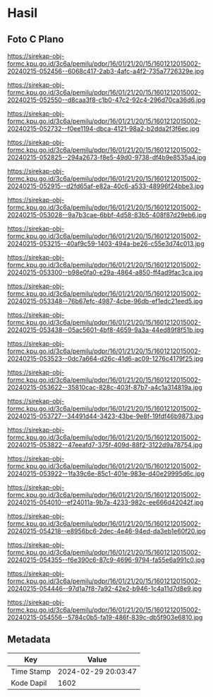 # Hasil

## Foto C Plano

https://sirekap-obj-formc.kpu.go.id/3c6a/pemilu/pdpr/16/01/21/20/15/1601212015002-20240215-052456--6068c417-2ab3-4afc-a4f2-735a7726329e.jpg

https://sirekap-obj-formc.kpu.go.id/3c6a/pemilu/pdpr/16/01/21/20/15/1601212015002-20240215-052550--d8caa3f8-c1b0-47c2-92c4-296d70ca36d6.jpg

https://sirekap-obj-formc.kpu.go.id/3c6a/pemilu/pdpr/16/01/21/20/15/1601212015002-20240215-052732--f0ee1194-dbca-4121-98a2-b2dda2f3f6ec.jpg

https://sirekap-obj-formc.kpu.go.id/3c6a/pemilu/pdpr/16/01/21/20/15/1601212015002-20240215-052825--294a2673-f8e5-49d0-9738-df4b9e8535a4.jpg

https://sirekap-obj-formc.kpu.go.id/3c6a/pemilu/pdpr/16/01/21/20/15/1601212015002-20240215-052915--d2fd65af-e82a-40c6-a533-48996f24bbe3.jpg

https://sirekap-obj-formc.kpu.go.id/3c6a/pemilu/pdpr/16/01/21/20/15/1601212015002-20240215-053028--9a7b3cae-6bbf-4d58-83b5-408f87d29eb6.jpg

https://sirekap-obj-formc.kpu.go.id/3c6a/pemilu/pdpr/16/01/21/20/15/1601212015002-20240215-053215--40af9c59-1403-494a-be26-c55e3d74c013.jpg

https://sirekap-obj-formc.kpu.go.id/3c6a/pemilu/pdpr/16/01/21/20/15/1601212015002-20240215-053300--b98e0fa0-e29a-4864-a850-ff4ad9fac3ca.jpg

https://sirekap-obj-formc.kpu.go.id/3c6a/pemilu/pdpr/16/01/21/20/15/1601212015002-20240215-053348--76b67efc-4987-4cbe-96db-ef1edc21eed5.jpg

https://sirekap-obj-formc.kpu.go.id/3c6a/pemilu/pdpr/16/01/21/20/15/1601212015002-20240215-053438--05ac5601-4bf8-4659-9a3a-44ed89f8f51b.jpg

https://sirekap-obj-formc.kpu.go.id/3c6a/pemilu/pdpr/16/01/21/20/15/1601212015002-20240215-053523--0dc7a664-d26c-41d6-ac09-1276c4179f25.jpg

https://sirekap-obj-formc.kpu.go.id/3c6a/pemilu/pdpr/16/01/21/20/15/1601212015002-20240215-053622--35810cac-828c-403f-87b7-a4c1a314819a.jpg

https://sirekap-obj-formc.kpu.go.id/3c6a/pemilu/pdpr/16/01/21/20/15/1601212015002-20240215-053727--34491d44-3423-43be-9e8f-19fdf46b9873.jpg

https://sirekap-obj-formc.kpu.go.id/3c6a/pemilu/pdpr/16/01/21/20/15/1601212015002-20240215-053822--47eeafd7-375f-409d-88f2-3122d9a78754.jpg

https://sirekap-obj-formc.kpu.go.id/3c6a/pemilu/pdpr/16/01/21/20/15/1601212015002-20240215-053922--1fa39c6e-85c1-401e-983e-d40e29995d6c.jpg

https://sirekap-obj-formc.kpu.go.id/3c6a/pemilu/pdpr/16/01/21/20/15/1601212015002-20240215-054010--ef24011a-9b7a-4233-982c-ee666d42042f.jpg

https://sirekap-obj-formc.kpu.go.id/3c6a/pemilu/pdpr/16/01/21/20/15/1601212015002-20240215-054218--e8956bc6-2dec-4e46-94ed-da3eb1e60f20.jpg

https://sirekap-obj-formc.kpu.go.id/3c6a/pemilu/pdpr/16/01/21/20/15/1601212015002-20240215-054355--f6e390c6-87c9-4696-9794-fa55e6a991c0.jpg

https://sirekap-obj-formc.kpu.go.id/3c6a/pemilu/pdpr/16/01/21/20/15/1601212015002-20240215-054446--97d1a7f8-7a92-42e2-b946-1c4a11d7d8e9.jpg

https://sirekap-obj-formc.kpu.go.id/3c6a/pemilu/pdpr/16/01/21/20/15/1601212015002-20240215-054556--5784c0b5-fa19-486f-839c-db5f903e6810.jpg


## Metadata

| Key        | Value               |
| ---------- | ------------------- |
| Time Stamp | 2024-02-29 20:03:47 |
| Kode Dapil | 1602                |



